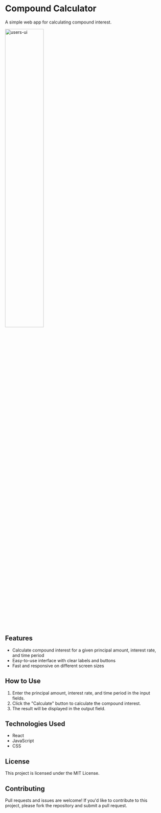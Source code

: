 # Compound Calculator

A simple web app for calculating compound interest.

<img src="https://github.com/Zurc/compound-calculator/blob/main/src/public/images/zurc.github.io_compound-calculator_.png" width=50% heigh=50% alt="users-ui">

## Features

- Calculate compound interest for a given principal amount, interest rate, and time period
- Easy-to-use interface with clear labels and buttons
- Fast and responsive on different screen sizes

## How to Use

1. Enter the principal amount, interest rate, and time period in the input fields.
2. Click the "Calculate" button to calculate the compound interest.
3. The result will be displayed in the output field.

## Technologies Used

- React
- JavaScript
- CSS

## License

This project is licensed under the MIT License.

## Contributing

Pull requests and issues are welcome! If you'd like to contribute to this project, please fork the repository and submit a pull request.
